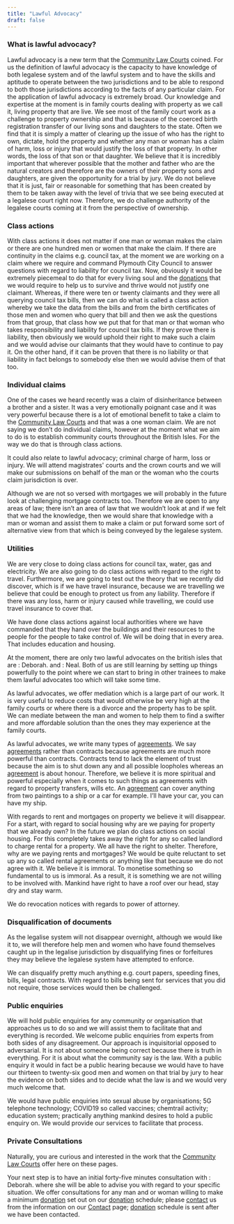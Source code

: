 ```yaml
---
title: "Lawful Advocacy"
draft: false
---
```

### What is lawful advocacy?

Lawful advocacy is a new term that the [Community Law Courts](https://communitylawcourts.org/services/community-law-courts/) coined.  For us the definition of lawful advocacy is the capacity to have knowledge of both legalese system and of the lawful system and to have the skills and aptitude to operate between the two jurisdictions and to be able to respond to both  those jurisdictions according to the facts of any particular claim.
For the application of lawful advocacy is extremely broad.  Our knowledge and expertise at the moment is in family courts dealing with property as we call it, living property that are live.  We see most of the family court work as a challenge to property ownership and that is because of the coerced birth registration transfer of our living sons and daughters to the state.  Often we find that it is simply a matter of clearing up the issue of who has the right to own, dictate, hold the property and whether any man or woman has a claim of harm, loss or injury that would justify the loss of that property.  In other words, the loss of that son or that daughter.  We believe that it is incredibly important that wherever possible that the mother and father who are the natural creators and therefore are the owners of their property sons and daughters, are given the opportunity for a trial by jury.  We do not believe that it is just, fair or reasonable for something that has been created by them to be taken away with the level of trivia that we see being executed at a legalese court right now.  Therefore, we do challenge authority of the legalese courts coming at it from the perspective of ownership.

### Class actions

With class actions it does not matter if one man or woman makes the claim or there are one hundred men or women that make the claim.  If there are continuity in the claims e.g. council tax, at the moment we are working on a claim where we require and command Plymouth City Council to answer questions with regard to liability for council tax.  Now, obviously it would be extremely piecemeal to do that for every living  soul and the [donations](https://communitylawcourts.org/donations/) that we would require to help us to survive and thrive would not justify one claimant.  Whereas, if there were ten or twenty claimants and they were all querying council tax bills, then we can do what is called a class action whereby we take the data from the bills and from the birth certificates of those men and women who query that bill and then we ask the questions from that group, that class how we put that for that man or that woman who takes responsibility and liability for council tax bills.  If they prove there is liability, then obviously we would uphold their right to make such a claim and we would advise our claimants that they would have to continue to pay it.  On the other hand, if it can be proven that there is no liability or that liability in fact belongs to somebody else then we would advise them of that too.

### Individual claims

One of the cases we heard recently was a claim of disinheritance between a brother and a sister.  It was a very emotionally poignant case and it was very powerful because there is a lot of emotional benefit to take a claim to the [Community Law Courts](https://communitylawcourts.org/services/community-law-courts/) and that was a one woman claim.  We are not saying we don’t do individual claims, however at the moment what we aim to do is to establish community courts throughout the British Isles.  For the way we do that is through class actions.

It could also relate to lawful advocacy; criminal charge of harm, loss or injury.  We will attend magistrates' courts and the crown courts and we will make our submissions on behalf of the man or the woman who the courts claim jurisdiction is over.

Although we are not so versed with mortgages we will probably in the future look at challenging mortgage contracts too.  Therefore we are open to any areas of law; there isn’t an area of law that we wouldn’t look at and if we felt that we had the knowledge, then we would share that knowledge with a man or woman and assist them to make a claim or put forward some sort of alternative view from that which is being conveyed by the legalese system.

### Utilities

We are very close to doing class actions for council tax, water, gas and electricity.  We are also going to do class actions with regard to the right to travel.  Furthermore, we are going to test out the theory that we recently did discover, which is if we have travel insurance, because we are travelling we believe that could be enough to protect us from any liability.  Therefore if there was any loss, harm or injury caused while travelling, we could use travel insurance to cover that. 

We have done class actions against local authorities where we have commanded that they hand over the buildings and their resources to the people for the people to take control of.  We will be doing that in every area.  That includes education and housing.

At the moment, there are only two lawful advocates on the british isles that are : Deborah. and : Neal.  Both of us are still learning by setting up things powerfully to the point where we can start to bring in other trainees to make them lawful advocates too which will take some time.

As lawful advocates, we offer mediation which is a large part of our work.  It is very useful to reduce costs that would otherwise be very high at the family courts or where there is a divorce and the property has to be split.  We can mediate between the man and women to help them to find a swifter and more affordable solution than the ones they may experience at the family courts.

As lawful advocates, we write many types of [agreements](https://communitylawcourts.org/agreement/).  We say [agreements](https://communitylawcourts.org/agreement/) rather than contracts because agreements are much more powerful than contracts.  Contracts tend to lack the element of trust because the aim is to shut down any and all possible loopholes whereas an [agreement](https://communitylawcourts.org/agreement/) is about honour.  Therefore, we believe it is more spiritual and powerful especially when it comes to such things as agreements with regard to property transfers, wills etc.  An [agreement](https://communitylawcourts.org/agreement/) can cover anything from two paintings to a ship or a car for example.  I’ll have your car, you can have my ship.

With regards to rent and mortgages on property we believe it will disappear.  For a start, with regard to social housing why are we paying for property that we already own?  In the future we plan do class actions on social housing.  For this completely takes away the right for any so called landlord to charge rental for a property.  We all have the right to shelter.  Therefore, why are we paying rents and mortgages?  We would be quite reluctant to set up any so called rental agreements or anything like that because we do not agree with it.  We believe it is immoral.  To monetise something so fundamental to us is immoral.   As a result, it is something we are not willing to be involved with.  Mankind have right to have a roof over our head, stay dry and stay warm.

We do revocation notices with regards to power of attorney. 

### Disqualification of documents

As the legalise system will not disappear overnight, although we would like it to, we will therefore help men and women who have found themselves caught up in the legalise jurisdiction by disqualifying fines or forfeitures they may believe the legalese system have attempted to enforce.

We can disqualify pretty much anything e.g. court papers, speeding fines, bills, legal contracts.  With regard to bills being sent for services that you did not require, those services  would then be challenged.

### Public enquiries

We will hold public enquiries for any community or organisation that approaches us to do so and we will assist them to facilitate that and everything is recorded.  We welcome public enquiries from experts from both sides of any disagreement.  Our approach is inquisitorial opposed to adversarial.  It is not about someone being correct because there is truth in everything.  For it is about what the community say is the law.  With a public enquiry it would in fact be a public hearing because we would have to have our thirteen to twenty-six good men and women on that trial by jury to hear the evidence on both sides and to decide what the law is and we would very much welcome that.

We would have public enquiries into sexual abuse by organisations; 5G telephone technology; COVID19 so called vaccines; chemtrail activity; education system; practically anything mankind desires to hold a public enquiry on.  We would provide our services to facilitate that process.

### Private Consultations

Naturally, you are curious and interested in the work that the [Community Law Courts]( https://communitylawcourts.org/services/community-law-courts/) offer here on these pages.


Your next step is to have an initial forty-five minutes consultation with : Deborah. where she will be able to advise you with regard to your specific situation.  We offer consultations for any man and or woman willing to make a minimum [donation](https://communitylawcourts.org/donations) set out on our [donation](https://communitylawcourts.org/donations) schedule; please [contact](https://communitylawcourts.org/contact/) us from the information on our [Contact](https://communitylawcourts.org/contact/) page; [donation](https://communitylawcourts.org/donations) schedule is sent after we have been contacted.
